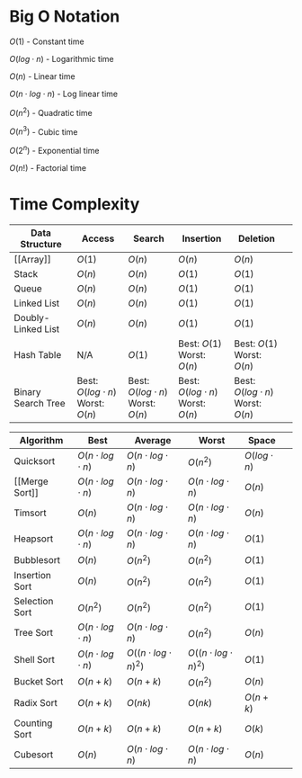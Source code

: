 # Big O Notation

$O(1)$ - Constant time

$O(log \cdot n)$ - Logarithmic time

$O(n)$ - Linear time

$O(n \cdot log \cdot n)$ - Log linear time

$O(n^2)$ - Quadratic time

$O(n^3)$ - Cubic time

$O(2^n)$ - Exponential time

$O(n!)$ - Factorial time

# Time Complexity

| Data Structure     | Access                                    | Search                                    | Insertion                                 | Deletion                                  |     |
| ------------------ | ----------------------------------------- | ----------------------------------------- | ----------------------------------------- | ----------------------------------------- | --- |
| [[Array]]          | $O(1)$                                    | $O(n)$                                    | $O(n)$                                    | $O(n)$                                    |     |
| Stack              | $O(n)$                                    | $O(n)$                                    | $O(1)$                                    | $O(1)$                                    |     |
| Queue              | $O(n)$                                    | $O(n)$                                    | $O(1)$                                    | $O(1)$                                    |     |
| Linked List        | $O(n)$                                    | $O(n)$                                    | $O(1)$                                    | $O(1)$                                    |     |
| Doubly-Linked List | $O(n)$                                    | $O(n)$                                    | $O(1)$                                    | $O(1)$                                    |     |
| Hash Table         | N/A                                       | $O(1)$                                    | Best: $O(1)$ <br> Worst: $O(n)$           | Best: $O(1)$ <br> Worst: $O(n)$           |     |
| Binary Search Tree | Best: $O(log \cdot n)$ <br> Worst: $O(n)$ | Best: $O(log \cdot n)$ <br> Worst: $O(n)$ | Best: $O(log \cdot n)$ <br> Worst: $O(n)$ | Best: $O(log \cdot n)$ <br> Worst: $O(n)$ |     |

| Algorithm      | Best                     | Average                      | Worst                        | Space            |     |
| -------------- | ------------------------ | ---------------------------- | ---------------------------- | ---------------- | --- |
| Quicksort      | $O(n \cdot log \cdot n)$ | $O(n \cdot log \cdot n)$     | $O(n^2)$                     | $O(log \cdot n)$ |     |
| [[Merge Sort]]  | $O(n \cdot log \cdot n)$ | $O(n \cdot log \cdot n)$     | $O(n \cdot log \cdot n)$     | $O(n)$           |     |
| Timsort        | $O(n)$                   | $O(n \cdot log \cdot n)$     | $O(n \cdot log \cdot n)$     | $O(n)$           |     |
| Heapsort       | $O(n \cdot log \cdot n)$ | $O(n \cdot log \cdot n)$     | $O(n \cdot log \cdot n)$     | $O(1)$           |     |
| Bubblesort     | $O(n)$                   | $O(n^2)$                     | $O(n^2)$                     | $O(1)$           |     |
| Insertion Sort | $O(n)$                   | $O(n^2)$                     | $O(n^2)$                     | $O(1)$           |     |
| Selection Sort | $O(n^2)$                 | $O(n^2)$                     | $O(n^2)$                     | $O(1)$           |     |
| Tree Sort      | $O(n \cdot log \cdot n)$ | $O(n \cdot log \cdot n)$     | $O(n^2)$                     | $O(n)$           |     |
| Shell Sort     | $O(n \cdot log \cdot n)$ | $O((n \cdot log \cdot n)^2)$ | $O((n \cdot log \cdot n)^2)$ | $O(1)$           |     |
| Bucket Sort    | $O(n + k)$               | $O(n + k)$                   | $O(n^2)$                     | $O(n)$           |     |
| Radix Sort     | $O(n + k)$               | $O(nk)$                      | $O(nk)$                      | $O(n + k)$       |     |
| Counting Sort  | $O(n + k)$               | $O(n + k)$                   | $O(n + k)$                   | $O(k)$           |     |
| Cubesort       | $O(n)$                   | $O(n \cdot log \cdot n)$     | $O(n \cdot log \cdot n)$     | $O(n)$           |     |